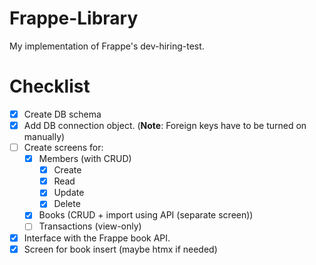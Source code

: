 # Frappe-Library

My implementation of Frappe's dev-hiring-test.

# Checklist

- [X] Create DB schema
- [X] Add DB connection object. (**Note**: Foreign keys have to be turned on manually)
- [ ] Create screens for:
  - [X] Members (with CRUD)
    - [X] Create
    - [X] Read
    - [X] Update
    - [X] Delete
  - [X] Books (CRUD + import using API (separate screen))
  - [ ] Transactions (view-only)
- [X] Interface with the Frappe book API.
- [X] Screen for book insert (maybe htmx if needed)
